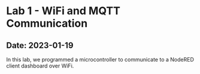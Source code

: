 <h1> Lab 1 - WiFi and MQTT Communication </h1>
<h2> Date: 2023-01-19 </h2>
In this lab, we programmed a microcontroller to communicate to a NodeRED client dashboard over WiFi. 